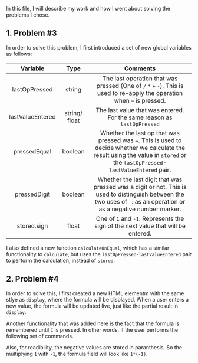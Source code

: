 In this file, I will describe my work and how I went about solving the problems I chose.

## 1. Problem #3

In order to solve this problem, I first introduced a set of new global variables as follows:

|     Variable     |      Type     |                                                                                      Comments                                                                                     |
|:----------------:|:-------------:|:---------------------------------------------------------------------------------------------------------------------------------------------------------------------------------:|
|   lastOpPressed  |     string    |                             The last operation that was pressed (One of `/` `*` `+` `-`). This is used to re-apply the operation when `=` is pressed.                             |
| lastValueEntered | string/ float |                                                      The last value that was entered. For the same reason as `lastOpPressed`                                                      |
|   pressedEqual   |    boolean    | Whether the last op that was pressed was `=`. This is used to decide whether we calculate the result using the value in `stored` or the  `lastOpPressed`-`lastValueEntered` pair. |
|   pressedDigit   |    boolean    |       Whether the last digit that was pressed was a digit or not.  This is used to distinguish between the two uses of `-`:  as an operation or as a negative number marker.      |
|    stored.sign   |     float     |                                                  One of `1` and `-1`. Represents the sign of the next value that will be entered.                                                 |

I also defined a new function `calculateOnEqual`, which has a similar functionality to `calculate`, but uses the `lastOpPressed`-`lastValueEntered` pair to perform the calculation, instead of `stored`.

## 2. Problem #4
In order to solve this, I first created a new HTML elementm with the same stlye as `display`, where the formula will be displayed. When a user enters a new value, the formula will be updated live, just like the partial result in `display`.

Another functionality that was added here is the fact that the formula is remembered until `C` is pressed. In other words, if the user performs the following set of commands.

Also, for readibility, the negative values are stored in paranthesis. So the multiplying `1` with `-1`, the formula field will look like `1*(-1)`.